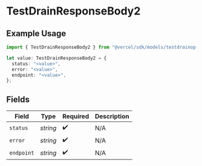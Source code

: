 # TestDrainResponseBody2

## Example Usage

```typescript
import { TestDrainResponseBody2 } from "@vercel/sdk/models/testdrainop.js";

let value: TestDrainResponseBody2 = {
  status: "<value>",
  error: "<value>",
  endpoint: "<value>",
};
```

## Fields

| Field              | Type               | Required           | Description        |
| ------------------ | ------------------ | ------------------ | ------------------ |
| `status`           | *string*           | :heavy_check_mark: | N/A                |
| `error`            | *string*           | :heavy_check_mark: | N/A                |
| `endpoint`         | *string*           | :heavy_check_mark: | N/A                |